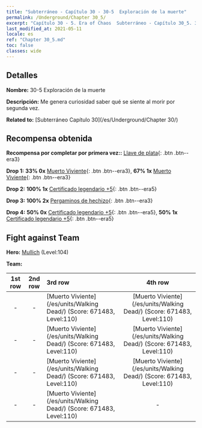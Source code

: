 ```yaml
---
title: "Subterráneo - Capítulo 30 - 30-5  Exploración de la muerte"
permalink: /Underground/Chapter 30_5/
excerpt: "Capítulo 30 - 5. Era of Chaos  Subterráneo - Capítulo 30_5. 30-5  Exploración de la muerte"
last_modified_at: 2021-05-11
locale: es
ref: "Chapter 30_5.md"
toc: false
classes: wide
---
```


## Detalles

 **Nombre:** 30-5  Exploración de la muerte

 **Descripción:**       Me genera curiosidad saber qué se siente al morir por segunda vez.

 **Related to:** [Subterráneo Capítulo 30](/es/Underground/Chapter 30/)

## Recompensa obtenida

 **Recompensa por completar por primera vez::** [Llave de plata](/ItemsES/con_693/){: .btn .btn--era3}

 **Drop 1:** **33% 0x** [Muerto Viviente](/ItemsES/unt_209/){: .btn .btn--era3}, **67% 1x** [Muerto Viviente](/ItemsES/unt_209/){: .btn .btn--era3}

 **Drop 2:** **100% 1x** [Certificado legendario +5](/ItemsES/mat_102/){: .btn .btn--era5}

 **Drop 3:** **100% 2x** [Pergaminos de hechizo](/ItemsES/con_694/){: .btn .btn--era3}

 **Drop 4:** **50% 0x** [Certificado legendario +5](/ItemsES/mat_102/){: .btn .btn--era5}, **50% 1x** [Certificado legendario +5](/ItemsES/mat_102/){: .btn .btn--era5}


## Fight against Team
 **Hero:** [Mullich](/es/heroes/Mullich/) (Level:104)

 **Team:**


  | 1st row | 2nd row | 3rd row | 4th row |
  |:----:|:----:|:----|:----:|
  | - | - | [Muerto Viviente](/es/units/Walking Dead/) (Score: 671483, Level:110)  | [Muerto Viviente](/es/units/Walking Dead/) (Score: 671483, Level:110)  |
  | - | - | [Muerto Viviente](/es/units/Walking Dead/) (Score: 671483, Level:110)  | [Muerto Viviente](/es/units/Walking Dead/) (Score: 671483, Level:110)  |
  | - | - | [Muerto Viviente](/es/units/Walking Dead/) (Score: 671483, Level:110)  | [Muerto Viviente](/es/units/Walking Dead/) (Score: 671483, Level:110)  |
  | - | - | [Muerto Viviente](/es/units/Walking Dead/) (Score: 671483, Level:110)  | - |


